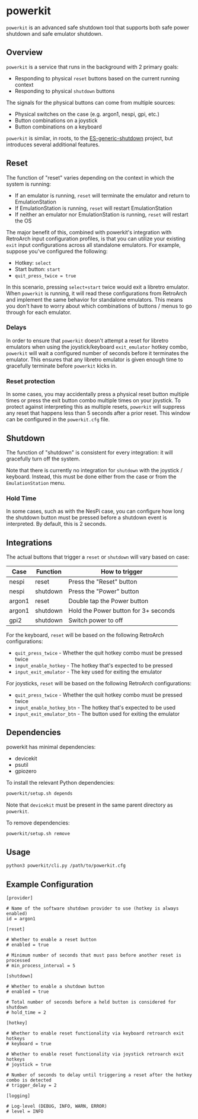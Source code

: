 # powerkit

`powerkit` is an advanced safe shutdown tool that supports both safe power
shutdown and safe emulator shutdown.

## Overview

`powerkit` is a service that runs in the background with 2 primary goals:

* Responding to physical `reset` buttons based on the current running context
* Responding to physical `shutdown` buttons

The signals for the physical buttons can come from multiple sources:

* Physical switches on the case (e.g. argon1, nespi, gpi, etc.)
* Button combinations on a joystick
* Button combinations on a keyboard

`powerkit` is similar, in roots, to the [ES-generic-shutdown](https://github.com/crcerror/ES-generic-shutdown)
project, but introduces several additional features.

## Reset

The function of "reset" varies depending on the context in which the system is running:

* If an emulator is running, `reset` will terminate the emulator and return to EmulationStation
* If EmulationStation is running, `reset` will restart EmulationStation
* If neither an emulator nor EmulationStation is running, `reset` will restart the OS

The major benefit of this, combined with powerkit's integration with RetroArch input
configuration profiles, is that you can utilize your existing `exit` input configurations
across all standalone emulators.  For example, suppose you've configured the following:

* Hotkey: `select`
* Start button: `start`
* `quit_press_twice = true`

In this scenario, pressing `select+start` twice would exit a libretro emulator.  When
`powerkit` is running, it will read these configurations from RetroArch and implement
the same behavior for standalone emulators.  This means you don't have to worry about
which combinations of buttons / menus to go through for each emulator.

### Delays

In order to ensure that `powerkit` doesn't attempt a reset for libretro emulators when
using the joystick/keyboard `exit_emulator` hotkey combo, `powerkit` will wait a
configured number of seconds before it terminates the emulator.  This ensures that
any libretro emulator is given enough time to gracefully terminate before `powerkit`
kicks in.

### Reset protection

In some cases, you may accidentally press a physical reset button multiple times or
press the exit button combo multiple times on your joystick.  To protect against
interpreting this as multiple resets, `powerkit` will suppress any reset that happens
less than 5 seconds after a prior reset.  This window can be configured in the
`powerkit.cfg` file.

## Shutdown

The function of "shutdown" is consistent for every integration: it will gracefully
turn off the system.

Note that there is currently no integration for `shutdown` with the joystick / keyboard.
Instead, this must be done either from the case or from the `EmulationStation` menu.

### Hold Time

In some cases, such as with the NesPi case, you can configure how long the shutdown
button must be pressed before a shutdown event is interpreted.  By default, this is
2 seconds.

## Integrations

The actual buttons that trigger a `reset` or `shutdown` will vary based on case:

| Case    | Function  | How to trigger                              |
| ------- | --------- | ------------------------------------------- |
| nespi   | reset     | Press the "Reset" button                    |
| nespi   | shutdown  | Press the "Power" button                    |
| argon1  | reset     | Double tap the Power button                 |
| argon1  | shutdown  | Hold the Power button for 3+ seconds        |
| gpi2    | shutdown  | Switch power to off                         |

For the keyboard, `reset` will be based on the following RetroArch configurations:

* `quit_press_twice` - Whether the quit hotkey combo must be pressed twice
* `input_enable_hotkey` - The hotkey that's expected to be pressed
* `input_exit_emulator` - The key used for exiting the emulator

For joysticks, `reset` will be based on the following RetroArch configurations:

* `quit_press_twice` - Whether the quit hotkey combo must be pressed twice
* `input_enable_hotkey_btn` - The hotkey that's expected to be used
* `input_exit_emulator_btn` - The button used for exiting the emulator

## Dependencies

powerkit has minimal dependencies:

* devicekit
* psutil
* gpiozero

To install the relevant Python dependencies:

```bash
powerkit/setup.sh depends
```

Note that `devicekit` must be present in the same parent directory as `powerkit`.

To remove dependencies:

```bash
powerkit/setup.sh remove
```

## Usage

```bash
python3 powerkit/cli.py /path/to/powerkit.cfg
```

## Example Configuration

```
[provider]

# Name of the software shutdown provider to use (hotkey is always enabled)
id = argon1

[reset]

# Whether to enable a reset button
# enabled = true

# Minimum number of seconds that must pass before another reset is processed
# min_process_interval = 5

[shutdown]

# Whether to enable a shutdown button
# enabled = true

# Total number of seconds before a held button is considered for shutdown
# hold_time = 2

[hotkey]

# Whether to enable reset functionality via keyboard retroarch exit hotkeys
# keyboard = true

# Whether to enable reset functionality via joystick retroarch exit hotkeys
# joystick = true

# Number of seconds to delay until triggering a reset after the hotkey combo is detected
# trigger_delay = 2

[logging]

# Log-level (DEBUG, INFO, WARN, ERROR)
# level = INFO
```
